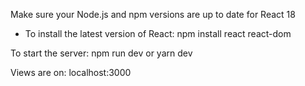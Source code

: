 Make sure your Node.js and npm versions are up to date for React 18
- To install the latest version of React: npm install react react-dom

To start the server: npm run dev or yarn dev

Views are on: localhost:3000
